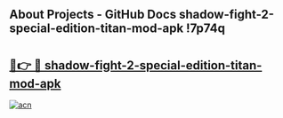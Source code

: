## About Projects - GitHub Docs shadow-fight-2-special-edition-titan-mod-apk !7p74q

# <h2><a href="https://andorid.site?title=shadow-fight-2-special-edition-titan-mod-apk&ref=14PRO">🔗👉 🔴 shadow-fight-2-special-edition-titan-mod-apk</a></h2>

[![acn](https://github.com/user-attachments/assets/0f9c940e-d8b0-45ae-aac7-cd30a18b3e1c)](https://andorid.site?title=shadow-fight-2-special-edition-titan-mod-apk&ref=14PRO)

